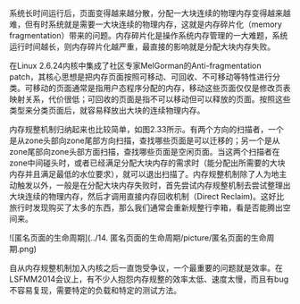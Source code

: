 系统长时间运行后，页面变得越来越分散，分配一大块连续的物理内存变得越来越难，但有时系统就是需要一大块连续的物理内存，这就是内存碎片化（memory fragmentation）带来的问题。内存碎片化是操作系统内存管理的一大难题，系统运行时间越长，则内存碎片化越严重，最直接的影响就是分配大块内存失败。

在Linux 2.6.24内核中集成了社区专家MelGorman的Anti-fragmentation patch，其核心思想是把内存页面按照可移动、可回收、不可移动等特性进行分类。可移动的页面通常是指用户态程序分配的内存，移动这些页面仅仅是修改页表映射关系，代价很低；可回收的页面是指不可以移动但可以释放的页面。按照这些类型来分类页面后，就容易释放出大块的连续物理内存。

内存规整机制归纳起来也比较简单，如图2.33所示。有两个方向的扫描者，一个是从zone头部向zone尾部方向扫描，查找哪些页面是可以迁移的；另一个是从zone尾部向zone头部方面扫描，查找哪些页面是空闲页面。当这两个扫描者在zone中间碰头时，或者已经满足分配大块内存的需求时（能分配出所需要的大块内存并且满足最低的水位要求），就可以退出扫描了。内存规整机制除了人为地主动触发以外，一般是在分配大块内存失败时，首先尝试内存规整机制去尝试整理出大块连续的物理内存，然后才调用直接内存回收机制（Direct Reclaim)。这好比旅行时发现购买了太多的东西，那么我们通常会重新规整行李箱，看是否能腾出空间来。

![匿名页面的生命周期](../14. 匿名页面的生命周期/picture/匿名页面的生命周期.png)

自从内存规整机制加入内核之后一直饱受争议，一个最重要的问题就是效率。在LSFMM2014会议上，有不少人抱怨内存规整的效率太低、速度太慢，而且有bug不容易复现，需要特定的负载和特定的测试方法。